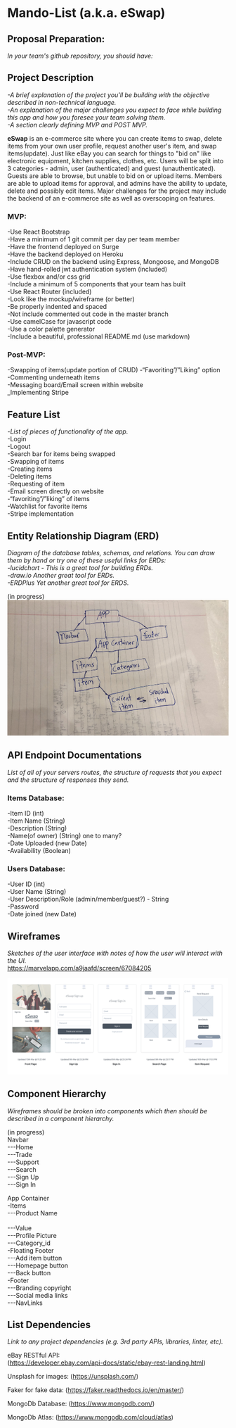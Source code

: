 # Mando-List (a.k.a. eSwap)

## Proposal Preparation:
_In your team's github repository, you should have:_<br>

## Project Description
_-A brief explanation of the project you'll be building with the objective described in non-technical language._<br> 
_-An explanation of the major challenges you expect to face while building this app and how you foresee your team solving them._<br> 
_-A section clearly defining MVP and POST MVP._<br>

**eSwap** is an e-commerce site where you can create items to swap, delete items from your own user profile, request another user's item, and swap items(update). Just like eBay you can search for things to "bid on" like electronic equipment, kitchen supplies, clothes, etc. Users will be split into 3 categories - admin, user (authenticated) and guest (unauthenticated). Guests are able to browse, but unable to bid on or upload items. Members are able to upload items for approval, and admins have the ability to update, delete and possibly edit items. Major challenges for the project may include the backend of an e-commerce site as well as overscoping on features.<br>


### MVP:
-Use React Bootstrap <br>
-Have a minimum of 1 git commit per day per team member <br>
-Have the frontend deployed on Surge<br>
-Have the backend deployed on Heroku<br>
-Include CRUD on the backend using Express, Mongoose, and MongoDB<br>
-Have hand-rolled jwt authentication system (included)<br>
-Use flexbox and/or css grid<br>
-Include a minimum of 5 components that your team has built<br>
-Use React Router (included)<br>
-Look like the mockup/wireframe (or better)<br>
-Be properly indented and spaced<br>
-Not include commented out code in the master branch<br>
-Use camelCase for javascript code<br>
-Use a color palette generator<br>
-Include a beautiful, professional README.md (use markdown)<br>

### Post-MVP:
-Swapping of items(update portion of CRUD)
-“Favoriting”/”Liking” option<br>
-Commenting underneath items<br>
-Messaging board/Email screen within website<br>
_Implementing Stripe<br>


## Feature List 
-_List of pieces of functionality of the app._<br>
-Login<br>
-Logout<br>
-Search bar for items being swapped<br>
-Swapping of items<br>
-Creating items<br>
-Deleting items<br>
-Requesting of item<br>
-Email screen directly on website<br>
-“favoriting”/”liking” of items<br>
-Watchlist for favorite items<br>
-Stripe implementation<br>



## Entity Relationship Diagram (ERD) 
_Diagram of the database tables, schemas, and relations. You can draw them by hand or try one of these useful links for ERDs:_<br>
_-lucidchart - This is a great tool for building ERDs._<br>
_-draw.io Another great tool for ERDs._<br>
_-ERDPlus Yet another great tool for ERDS._<br>

(in progress)
![Entity Relationship Diagram](EntityRelationshipDiagram.jpg)



## API Endpoint Documentations 
_List of all of your servers routes, the structure of requests that you expect and the structure of responses they send._<br>

### Items Database:<br>
-Item ID (int)<br>
-Item Name (String)<br>
-Description (String)<br>
-Name(of owner) (String) one to many?<br>
-Date Uploaded (new Date)<br>
-Availability (Boolean)<br>

### Users Database:<br>
-User ID (int)<br>
-User Name (String)<br>
-User Description/Role (admin/member/guest?) - String<br>
-Password<br>
-Date joined (new Date)<br>


## Wireframes 
_Sketches of the user interface with notes of how the user will interact with the UI._<br>
https://marvelapp.com/a9jaafd/screen/67084205<br>

![Initial Wireframe](InitialWireframe.png)

## Component Hierarchy 
_Wireframes should be broken into components which then should be described in a component hierarchy._<br>

(in progress) <br>
Navbar<br>
---Home <br>
---Trade<br>
---Support<br>
---Search<br>
---Sign Up<br>
---Sign In<br>

App Container<br>
-Items<br>
  ---Product Name<br>   
  ---Value<br>
  ---Profile Picture<br>
  ---Category_id<br>
-Floating Footer<br>
  ---Add item button<br> 
  ---Homepage button<br> 
  ---Back button<br>
-Footer<br> 
  ---Branding copyright<br> 
  ---Social media links<br> 
  ---NavLinks<br> 



## List Dependencies 
_Link to any project dependencies (e.g. 3rd party APIs, libraries, linter, etc)._<br>

eBay RESTful API: <br>
(https://developer.ebay.com/api-docs/static/ebay-rest-landing.html)<br>

Unsplash for images: (https://unsplash.com/) <br>

Faker for fake data: (https://faker.readthedocs.io/en/master/) <br>

MongoDb Database: (https://www.mongodb.com/) <br>

MongoDb Atlas: (https://www.mongodb.com/cloud/atlas) <br>


